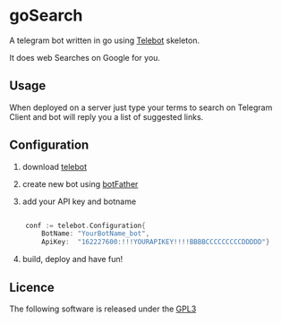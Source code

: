 # goSearch 

A telegram bot written in go using [Telebot](https://github.com/cortinico/telebot) skeleton.

It does web Searches on Google for you.

## Usage

When deployed on a server just type your terms to search on Telegram Client and bot will reply you 
a list of suggested links.

## Configuration

1) download [telebot](https://github.com/cortinico/telebot)

2) create new bot using [botFather](https://telegram.me/BotFather)

3) add your API key and botname

```go

	conf := telebot.Configuration{
		BotName: "YourBotName_bot",
		ApiKey:  "162227600:!!!YOURAPIKEY!!!!BBBBCCCCCCCCCDDDDD"}

```

4) build, deploy and have fun! 

## Licence

The following software is released under the [GPL3](https://github.com/GianniGM/goSearch/blob/master/LICENSE)